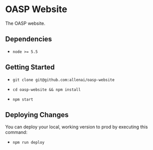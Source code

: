 # OASP Website

The OASP website.

## Dependencies

* `node >= 5.5`

## Getting Started

* `git clone git@github.com:allenai/oasp-website`

* `cd oasp-website && npm install`

* `npm start`

## Deploying Changes

You can deploy your local, working version to prod by executing this command:

* `npm run deploy`
